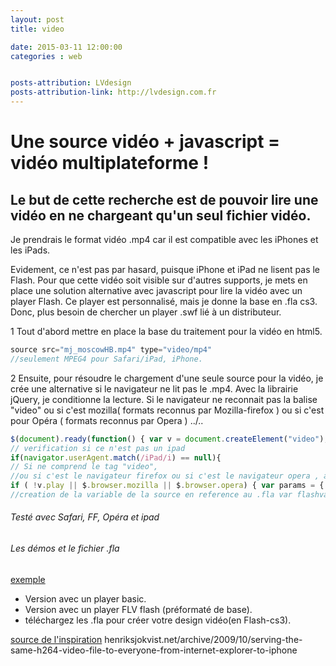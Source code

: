 ```yaml
---
layout: post
title: video

date: 2015-03-11 12:00:00
categories : web


posts-attribution: LVdesign
posts-attribution-link: http://lvdesign.com.fr
---
```


# Une source vidéo + javascript = vidéo multiplateforme !

## Le but de cette recherche est de pouvoir lire une vidéo en ne chargeant qu'un seul fichier vidéo.
Je prendrais le format vidéo .mp4 car il est compatible avec les iPhones et les iPads.




Evidement, ce n'est pas par hasard, puisque iPhone et iPad ne lisent pas le Flash.
Pour que cette vidéo soit visible sur d'autres supports, je mets en place une solution alternative avec javascript pour lire la vidéo avec un player Flash.
Ce player est personnalisé, mais je donne la base en .fla cs3. Donc, plus besoin de chercher un player .swf lié à un distributeur.

1    Tout d'abord mettre en place la base du traitement pour la vidéo en html5.

~~~javascript
source src="mj_moscowHB.mp4" type="video/mp4" 
//seulement MPEG4 pour Safari/iPad, iPhone.
~~~

2    Ensuite, pour résoudre le chargement d'une seule source pour la vidéo, je crée une alternative si le navigateur ne lit pas le .mp4. Avec la librairie jQuery, je conditionne la lecture. 
Si le navigateur ne reconnait pas la balise "video" 
ou si c'est mozilla( formats reconnus par Mozilla-firefox ) 
ou si c'est pour Opéra ( formats reconnus par Opera )
../.. 

~~~javascript
$(document).ready(function() { var v = document.createElement("video"); // creation du tag video pour vérifier que le navigateur comprend ce tag 
// verification si ce n'est pas un ipad 
if(navigator.userAgent.match(/iPad/i) == null){
// Si ne comprend le tag "video", 
//ou si c'est le navigateur firefox ou si c'est le navigateur opera , alors direction lecteur Flash.
if ( !v.play || $.browser.mozilla || $.browser.opera) { var params = { allowfullscreen: "true", allowscriptaccess: "always" }; 
//creation de la variable de la source en reference au .fla var flashvars = { myFlashVar: "mj_moscowHB.mp4" }; swfobject.embedSWF("myVideotestFlashVar.swf", "demo-video-flash", "320", "240", "9.0.0", "expressInstall.swf", flashvars, params); } } });
~~~

###### Testé avec Safari, FF, Opéra et ipad

###### Les démos et le fichier .fla
[exemple](https://github.com/lvdesign/video-html5.git)
* Version avec un player basic.
* Version avec un player FLV flash (préformaté de base).
* téléchargez les .fla pour créer votre design vidéo(en Flash-cs3).

[source de l'inspiration](http://henriksjokvist.net/archive/2009/10/serving-the-same-h264-video-file-to-everyone-from-internet-explorer-to-iphone") henriksjokvist.net/archive/2009/10/serving-the-same-h264-video-file-to-everyone-from-internet-explorer-to-iphone